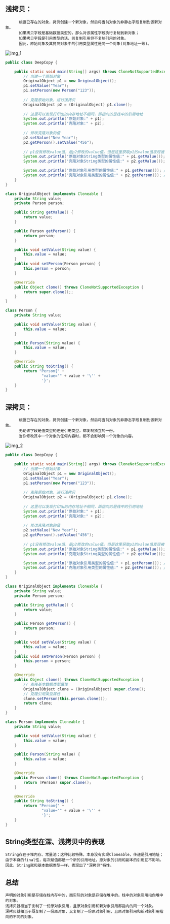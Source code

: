 
## 浅拷贝：
          根据已存在的对象，拷贝创建一个新对象，然后将当前对象的非静态字段复制到该新对象。
          如果拷贝字段是基础数据类型的，那么对该属性字段执行复制到新对象；
          如果拷贝字段是引用类型的话，则复制引用但不复制引用的对象。
          因此，原始对象及其拷贝对象中的引用类型属性是同一个对象(对象地址一致)。

![img_1](../image/浅拷贝.png)

```java
public class DeepCopy {

    public static void main(String[] args) throws CloneNotSupportedException {
        // 创建一个原始对象
        OriginalObject p1 = new OriginalObject();
        p1.setValue("Year");
        p1.setPerson(new Person("123"));
        
        // 克隆原始对象，进行浅拷贝
        OriginalObject p2 = (OriginalObject) p1.clone();
        
        // 这里可以发现打印出的内存地址不相同，即指向的是栈中的引用地址
        System.out.println("原始对象:" + p1);
        System.out.println("克隆对象:" + p2);
        
        // 修改克隆对象的值
        p2.setValue("New Year");
        p2.getPerson().setValue("456");
        
        // p1没有修改value值，是p2修改的value值。但是这里获取p1的value值发现被修改了
        System.out.println("原始对象String类型的属性值:" + p1.getValue()); // 输出 "Year"
        System.out.println("克隆对象String类型的属性值:" + p2.getValue()); // 输出 "New Year"

        System.out.println("原始对象引用类型的属性值:" + p1.getPerson()); // 输出 "456"
        System.out.println("克隆对象引用类型的属性值:" + p2.getPerson()); // 输出 "456"
    }
}

class OriginalObject implements Cloneable {
    private String value;
    private Person person;

    public String getValue() {
        return value;
    }

    public Person getPerson() {
        return person;
    }

    public void setValue(String value) {
        this.value = value;
    }
    public void setPerson(Person person) {
        this.person = person;
    }

    @Override
    public Object clone() throws CloneNotSupportedException {
        return super.clone();;
    }
}

class Person {
    private String value;

    public void setValue(String value) {
        this.value = value;
    }

    public Person(String value) {
        this.value = value;
    }

    @Override
    public String toString() {
        return "Person{" +
                "value='" + value + '\'' +
                '}';
    }
}
```

## 深拷贝：
          根据已存在的对象，拷贝创建一个新对象，然后将当前对象的非静态字段复制到该新对象。
          无论该字段是值类型的还是引用类型，都复制独立的一份。
          当你修改其中一个对象的任何内容时，都不会影响另一个对象的内容。

![img_2](../image/深拷贝.png)

```java
public class DeepCopy {

    public static void main(String[] args) throws CloneNotSupportedException {
        // 创建一个原始对象
        OriginalObject p1 = new OriginalObject();
        p1.setValue("Year");
        p1.setPerson(new Person("123"));
        
        // 克隆原始对象，进行浅拷贝
        OriginalObject p2 = (OriginalObject) p1.clone();
        
        // 这里可以发现打印出的内存地址不相同，即指向的是栈中的引用地址
        System.out.println("原始对象:" + p1);
        System.out.println("克隆对象:" + p2);
        
        // 修改克隆对象的值
        p2.setValue("New Year");
        p2.getPerson().setValue("456");
        
        // p1没有修改value值，是p2修改的value值。但是这里获取p1的value值发现被修改了
        System.out.println("原始对象String类型的属性值:" + p1.getValue()); // 输出 "Year"
        System.out.println("克隆对象String类型的属性值:" + p2.getValue()); // 输出 "New Year"

        System.out.println("原始对象引用类型的属性值:" + p1.getPerson()); // 输出 "123"
        System.out.println("克隆对象引用类型的属性值:" + p2.getPerson()); // 输出 "456"
    }
}

class OriginalObject implements Cloneable {
    private String value;
    private Person person;

    public String getValue() {
        return value;
    }

    public Person getPerson() {
        return person;
    }

    public void setValue(String value) {
        this.value = value;
    }
    public void setPerson(Person person) {
        this.person = person;
    }

    @Override
    public Object clone() throws CloneNotSupportedException {
        // 克隆基本数据类型属性
        OriginalObject clone = (OriginalObject) super.clone();
        // 克隆引用类型属性
        clone.setPerson(this.person.clone());
        return clone;
    }
}

class Person implements Cloneable {
    private String value;

    public void setValue(String value) {
        this.value = value;
    }

    public Person(String value) {
        this.value = value;
    }

    @Override
    public Person clone() throws CloneNotSupportedException {
        return (Person) super.clone();
    }

    @Override
    public String toString() {
        return "Person{" +
                "value='" + value + '\'' +
                '}';
    }
}
```

## String类型在深、浅拷贝中的表现
    String存在于堆内存、常量池；这种比较特殊，本身没有实现Cloneable，传递是引用地址；
    由于本身的final性，每次赋值都是一个新的引用地址，原对象的引用和副本的引用互不影响。
    因此，String就和基本数据类型一样，表现出了"深拷贝"特性。

## 总结
    声明的对象引用是存储在栈内存中的，而实际的对象是存储在堆中的。栈中的对象引用指向堆中的对象。
    浅拷贝就相当于复制了一份原对象引用，且原对象引用和新对象引用都指向的同一个对象。
    深拷贝就相当于既复制了一份原对象，又复制了一份原对象引用，且原对象引用和新对象引用指向的不同的对象。